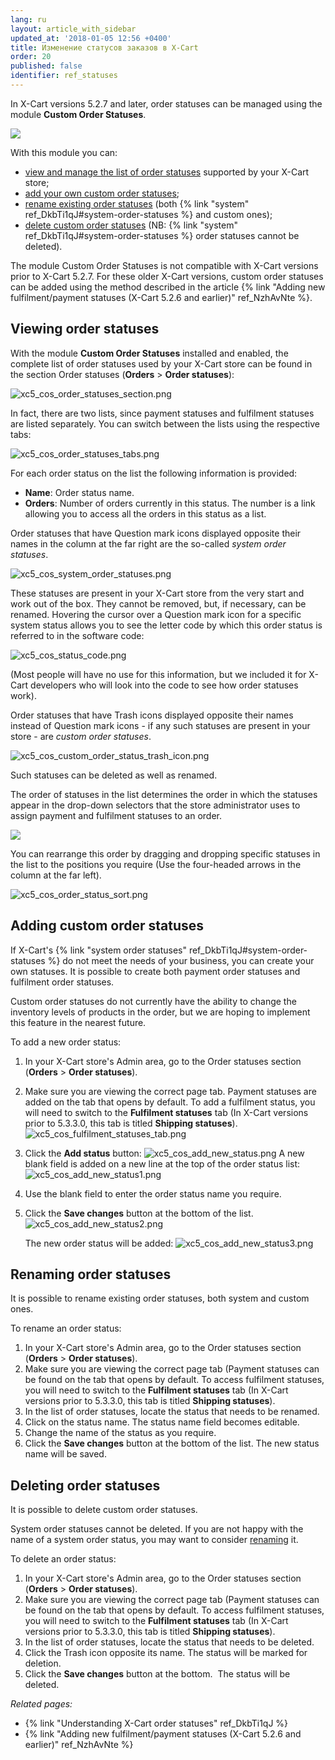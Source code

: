 ```yaml
---
lang: ru
layout: article_with_sidebar
updated_at: '2018-01-05 12:56 +0400'
title: Изменение статусов заказов в X-Cart
order: 20
published: false
identifier: ref_statuses
---
```

In X-Cart versions 5.2.7 and later, order statuses can be managed using the module **Custom Order Statuses**.

![]({{site.baseurl}}/attachments/8750763/8719499.png)

With this module you can:

*   [view and manage the list of order statuses](#viewing-order-statuses) supported by your X-Cart store;
*   [add your own custom order statuses](#adding-custom-order-statuses);
*   [rename existing order statuses](#renaming-order-statuses) (both {% link "system" ref_DkbTi1qJ#system-order-statuses %} and custom ones);
*   [delete custom order statuses](#deleting-order-statuses) (NB: {% link "system" ref_DkbTi1qJ#system-order-statuses %} order statuses cannot be deleted). 

The module Custom Order Statuses is not compatible with X-Cart versions prior to X-Cart 5.2.7\. For these older X-Cart versions, custom order statuses can be added using the method described in the article {% link "Adding new fulfilment/payment statuses (X-Cart 5.2.6 and earlier)" ref_NzhAvNte %}.

## Viewing order statuses

With the module **Custom Order Statuses** installed and enabled, the complete list of order statuses used by your X-Cart store can be found in the section Order statuses (**Orders** > **Order statuses**):

![xc5_cos_order_statuses_section.png]({{site.baseurl}}/attachments/ref_7FIU2sxJ/xc5_cos_order_statuses_section.png)

In fact, there are two lists, since payment statuses and fulfilment statuses are listed separately. You can switch between the lists using the respective tabs:

![xc5_cos_order_statuses_tabs.png]({{site.baseurl}}/attachments/ref_7FIU2sxJ/xc5_cos_order_statuses_tabs.png)

For each order status on the list the following information is provided:

*   **Name**: Order status name.
*   **Orders**: Number of orders currently in this status. The number is a link allowing you to access all the orders in this status as a list.

Order statuses that have Question mark icons displayed opposite their names in the column at the far right are the so-called _system order statuses_.

![xc5_cos_system_order_statuses.png]({{site.baseurl}}/attachments/ref_7FIU2sxJ/xc5_cos_system_order_statuses.png)

These statuses are present in your X-Cart store from the very start and work out of the box. They cannot be removed, but, if necessary, can be renamed. Hovering the cursor over a Question mark icon for a specific system status allows you to see the letter code by which this order status is referred to in the software code:

![xc5_cos_status_code.png]({{site.baseurl}}/attachments/ref_7FIU2sxJ/xc5_cos_status_code.png)

(Most people will have no use for this information, but we included it for X-Cart developers who will look into the code to see how order statuses work).

Order statuses that have Trash icons displayed opposite their names instead of Question mark icons - if any such statuses are present in your store - are _custom order statuses_.

![xc5_cos_custom_order_status_trash_icon.png]({{site.baseurl}}/attachments/ref_7FIU2sxJ/xc5_cos_custom_order_status_trash_icon.png)

Such statuses can be deleted as well as renamed.

The order of statuses in the list determines the order in which the statuses appear in the drop-down selectors that the store administrator uses to assign payment and fulfilment statuses to an order.

![]({{site.baseurl}}/attachments/8750763/8719497.png)

You can rearrange this order by dragging and dropping specific statuses in the list to the positions you require (Use the four-headed arrows in the column at the far left).

![xc5_cos_order_status_sort.png]({{site.baseurl}}/attachments/ref_7FIU2sxJ/xc5_cos_order_status_sort.png)

## Adding custom order statuses

If X-Cart's {% link "system order statuses" ref_DkbTi1qJ#system-order-statuses %} do not meet the needs of your business, you can create your own statuses. It is possible to create both payment order statuses and fulfilment order statuses. 

Custom order statuses do not currently have the ability to change the inventory levels of products in the order, but we are hoping to implement this feature in the nearest future.

To add a new order status:

1.  In your X-Cart store's Admin area, go to the Order statuses section (**Orders** > **Order statuses**). 
2.  Make sure you are viewing the correct page tab. Payment statuses are added on the tab that opens by default. To add a fulfilment status, you will need to switch to the **Fulfilment statuses** tab (In X-Cart versions prior to 5.3.3.0, this tab is titled **Shipping statuses**). 
    ![xc5_cos_fulfilment_statuses_tab.png]({{site.baseurl}}/attachments/ref_7FIU2sxJ/xc5_cos_fulfilment_statuses_tab.png)
3.  Click the **Add status** button:
    ![xc5_cos_add_new_status.png]({{site.baseurl}}/attachments/ref_7FIU2sxJ/xc5_cos_add_new_status.png)
    A new blank field is added on a new line at the top of the order status list:
    ![xc5_cos_add_new_status1.png]({{site.baseurl}}/attachments/ref_7FIU2sxJ/xc5_cos_add_new_status1.png)

4.  Use the blank field to enter the order status name you require.

5.  Click the **Save changes** button at the bottom of the list. 
    ![xc5_cos_add_new_status2.png]({{site.baseurl}}/attachments/ref_7FIU2sxJ/xc5_cos_add_new_status2.png)

    The new order status will be added:
    ![xc5_cos_add_new_status3.png]({{site.baseurl}}/attachments/ref_7FIU2sxJ/xc5_cos_add_new_status3.png)


## Renaming order statuses

It is possible to rename existing order statuses, both system and custom ones.

To rename an order status:

1.  In your X-Cart store's Admin area, go to the Order statuses section (**Orders** > **Order statuses**). 
2.  Make sure you are viewing the correct page tab (Payment statuses can be found on the tab that opens by default. To access fulfilment statuses, you will need to switch to the **Fulfilment statuses** tab (In X-Cart versions prior to 5.3.3.0, this tab is titled **Shipping statuses**). 
3.  In the list of order statuses, locate the status that needs to be renamed. 
4.  Click on the status name. The status name field becomes editable.
5.  Change the name of the status as you require.
6.  Click the **Save changes** button at the bottom of the list.
    The new status name will be saved.

## Deleting order statuses

It is possible to delete custom order statuses. 

System order statuses cannot be deleted. If you are not happy with the name of a system order status, you may want to consider [renaming](#renaming-order-statuses) it.

To delete an order status:

1.  In your X-Cart store's Admin area, go to the Order statuses section (**Orders** > **Order statuses**). 
2.  Make sure you are viewing the correct page tab (Payment statuses can be found on the tab that opens by default. To access fulfilment statuses, you will need to switch to the **Fulfilment statuses** tab (In X-Cart versions prior to 5.3.3.0, this tab is titled **Shipping statuses**).  
3.  In the list of order statuses, locate the status that needs to be deleted.
4.  Click the Trash icon opposite its name.
    The status will be marked for deletion.
5.  Click the **Save changes** button at the bottom. 
    The status will be deleted.

_Related pages:_

*   {% link "Understanding X-Cart order statuses" ref_DkbTi1qJ %}
*   {% link "Adding new fulfilment/payment statuses (X-Cart 5.2.6 and earlier)" ref_NzhAvNte %}

